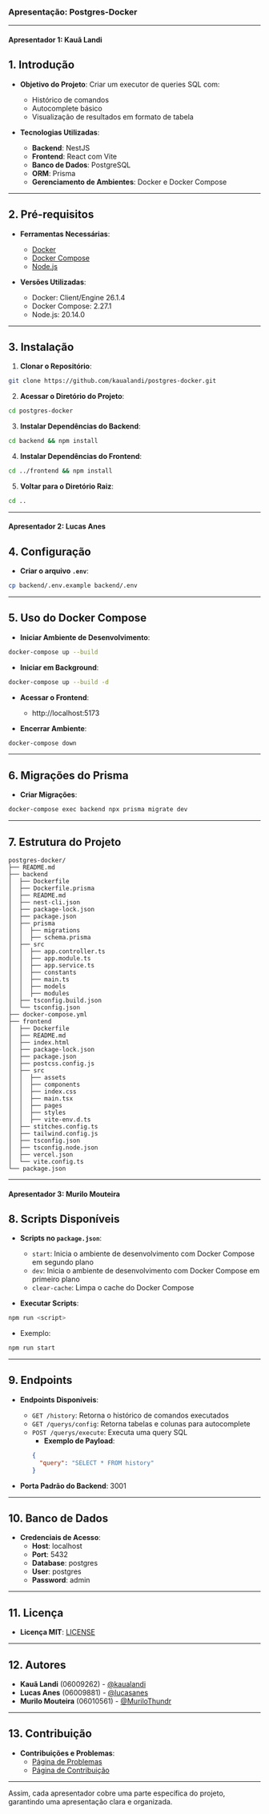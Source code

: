 ### Apresentação: Postgres-Docker

---

#### **Apresentador 1: Kauã Landi**

## 1. Introdução
- **Objetivo do Projeto**: Criar um executor de queries SQL com:
  - Histórico de comandos
  - Autocomplete básico
  - Visualização de resultados em formato de tabela

- **Tecnologias Utilizadas**:
  - **Backend**: NestJS
  - **Frontend**: React com Vite
  - **Banco de Dados**: PostgreSQL
  - **ORM**: Prisma
  - **Gerenciamento de Ambientes**: Docker e Docker Compose

---

## 2. Pré-requisitos
- **Ferramentas Necessárias**:
  - [Docker](https://docs.docker.com/get-docker/)
  - [Docker Compose](https://docs.docker.com/compose/install/)
  - [Node.js](https://nodejs.org/pt)

- **Versões Utilizadas**:
  - Docker: Client/Engine 26.1.4
  - Docker Compose: 2.27.1
  - Node.js: 20.14.0

---

## 3. Instalação
1. **Clonar o Repositório**:
```sh
git clone https://github.com/kaualandi/postgres-docker.git
```

2. **Acessar o Diretório do Projeto**:
```sh
cd postgres-docker
```

3. **Instalar Dependências do Backend**:
```sh
cd backend && npm install
```

4. **Instalar Dependências do Frontend**:
```sh
cd ../frontend && npm install
```

5. **Voltar para o Diretório Raiz**:
```sh
cd ..
```

---

#### **Apresentador 2: Lucas Anes**

## 4. Configuração
- **Criar o arquivo `.env`**:
```sh
cp backend/.env.example backend/.env
```

---

## 5. Uso do Docker Compose
- **Iniciar Ambiente de Desenvolvimento**:
```sh
docker-compose up --build
```

- **Iniciar em Background**:
```sh
docker-compose up --build -d
```

- **Acessar o Frontend**:
  - http://localhost:5173

- **Encerrar Ambiente**:
```sh
docker-compose down
```

---

## 6. Migrações do Prisma
- **Criar Migrações**:
```sh
docker-compose exec backend npx prisma migrate dev
```

---

## 7. Estrutura do Projeto
```
postgres-docker/
├── README.md
├── backend
│  ├── Dockerfile
│  ├── Dockerfile.prisma
│  ├── README.md
│  ├── nest-cli.json
│  ├── package-lock.json
│  ├── package.json
│  ├── prisma
│  │  ├── migrations
│  │  ├── schema.prisma
│  ├── src
│  │  ├── app.controller.ts
│  │  ├── app.module.ts
│  │  ├── app.service.ts
│  │  ├── constants
│  │  ├── main.ts
│  │  ├── models
│  │  ├── modules
│  ├── tsconfig.build.json
│  └── tsconfig.json
├── docker-compose.yml
├── frontend
│  ├── Dockerfile
│  ├── README.md
│  ├── index.html
│  ├── package-lock.json
│  ├── package.json
│  ├── postcss.config.js
│  ├── src
│  │  ├── assets
│  │  ├── components
│  │  ├── index.css
│  │  ├── main.tsx
│  │  ├── pages
│  │  ├── styles
│  │  ├── vite-env.d.ts
│  ├── stitches.config.ts
│  ├── tailwind.config.js
│  ├── tsconfig.json
│  ├── tsconfig.node.json
│  ├── vercel.json
│  └── vite.config.ts
└── package.json
```

---

#### **Apresentador 3: Murilo Mouteira**

## 8. Scripts Disponíveis
- **Scripts no `package.json`**:
  - `start`: Inicia o ambiente de desenvolvimento com Docker Compose em segundo plano
  - `dev`: Inicia o ambiente de desenvolvimento com Docker Compose em primeiro plano
  - `clear-cache`: Limpa o cache do Docker Compose

- **Executar Scripts**:
```sh
npm run <script>
```
  - Exemplo:
```sh
npm run start
```

---

## 9. Endpoints
- **Endpoints Disponíveis**:
  - `GET /history`: Retorna o histórico de comandos executados
  - `GET /querys/config`: Retorna tabelas e colunas para autocomplete
  - `POST /querys/execute`: Executa uma query SQL
    - **Exemplo de Payload**:
    ```json
    {
      "query": "SELECT * FROM history"
    }
    ```

- **Porta Padrão do Backend**: 3001

---

## 10. Banco de Dados
- **Credenciais de Acesso**:
  - **Host**: localhost
  - **Port**: 5432
  - **Database**: postgres
  - **User**: postgres
  - **Password**: admin

---

## 11. Licença
- **Licença MIT**: [LICENSE](LICENSE)

---

## 12. Autores
- **Kauã Landi** (06009262) - [@kaualandi](https://github.com/kaualandi)
- **Lucas Anes** (06009881) - [@lucasanes](https://github.com/lucasanes)
- **Murilo Mouteira** (06010561) - [@MuriloThundr](https://github.com/MuriloThundr)

---

## 13. Contribuição
- **Contribuições e Problemas**:
  - [Página de Problemas](https://github.com/kaualandi/postgres-docker/issues)
  - [Página de Contribuição](https://github.com/kaualandi/postgres-docker/pulls)

---

Assim, cada apresentador cobre uma parte específica do projeto, garantindo uma apresentação clara e organizada.